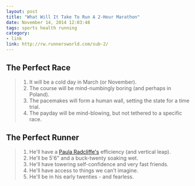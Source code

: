 ```yaml
---
layout: post
title: "What Will It Take To Run A 2-Hour Marathon"
date: November 14, 2014 12:03:48
tags: sports health running
category:
- link
link: http://rw.runnersworld.com/sub-2/
---
```


The Perfect Race
-----

> 1. It will be a cold day in March (or November).
> 2. The course will be mind-numbingly boring (and perhaps in Poland).
> 3. The pacemakes will form a human wall, setting the state for a time trial.
> 4. The payday will be mind-blowing, but not tethered to a specific race.

The Perfect Runner
-----

> 1. He'll have a [Paula Radcliffe's](http://en.wikipedia.org/wiki/Paula_Radcliffe) efficiency (and vertical leap).
> 2. He'll be 5'6" and a buck-twenty soaking wet.
> 3. He'll have towering self-confidence and very fast friends.
> 4. He'll have access to things we can't imagine.
> 5. He'll be in his early twenties - and fearless.